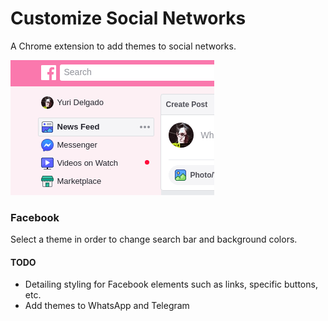 # Customize Social Networks

A Chrome extension to add themes to social networks.

![Custom example](custom-fb-extension.png)


### Facebook
Select a theme in order to change search bar and background colors.


#### TODO
 - Detailing styling for Facebook elements such as links, specific buttons, etc.
 - Add themes to WhatsApp and Telegram
